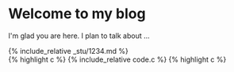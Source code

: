 # Welcome to my blog

I'm glad you are here. I plan to talk about ...

{% include_relative _stu/1234.md %} <br />
{% highlight c %}
{% include_relative code.c %}
{% highlight c %}
